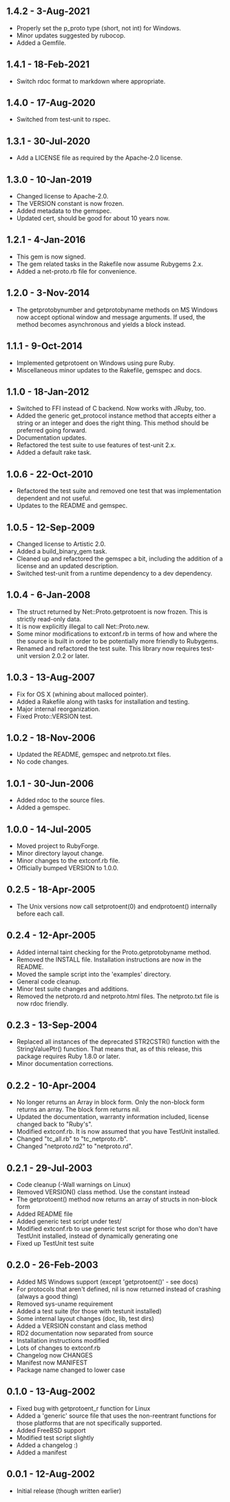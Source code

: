 ## 1.4.2 - 3-Aug-2021
* Properly set the p_proto type (short, not int) for Windows.
* Minor updates suggested by rubocop.
* Added a Gemfile.

## 1.4.1 - 18-Feb-2021
* Switch rdoc format to markdown where appropriate.

## 1.4.0 - 17-Aug-2020
* Switched from test-unit to rspec.

## 1.3.1 - 30-Jul-2020
* Add a LICENSE file as required by the Apache-2.0 license.

## 1.3.0 - 10-Jan-2019
* Changed license to Apache-2.0.
* The VERSION constant is now frozen.
* Added metadata to the gemspec.
* Updated cert, should be good for about 10 years now.

## 1.2.1 - 4-Jan-2016
* This gem is now signed.
* The gem related tasks in the Rakefile now assume Rubygems 2.x.
* Added a net-proto.rb file for convenience.

## 1.2.0 - 3-Nov-2014
* The getprotobynumber and getprotobyname methods on MS Windows now accept
  optional window and message arguments. If used, the method becomes
  asynchronous and yields a block instead.

## 1.1.1 - 9-Oct-2014
* Implemented getprotoent on Windows using pure Ruby.
* Miscellaneous minor updates to the Rakefile, gemspec and docs.

## 1.1.0 - 18-Jan-2012
* Switched to FFI instead of C backend. Now works with JRuby, too.
* Added the generic get_protocol instance method that accepts either a
  string or an integer and does the right thing. This method should be
  preferred going forward.
* Documentation updates.
* Refactored the test suite to use features of test-unit 2.x.
* Added a default rake task.

## 1.0.6 - 22-Oct-2010
* Refactored the test suite and removed one test that was implementation
  dependent and not useful.
* Updates to the README and gemspec.

## 1.0.5 - 12-Sep-2009
* Changed license to Artistic 2.0.
* Added a build_binary_gem task.
* Cleaned up and refactored the gemspec a bit, including the addition of
  a license and an updated description.
* Switched test-unit from a runtime dependency to a dev dependency.

## 1.0.4 - 6-Jan-2008
* The struct returned by Net::Proto.getprotoent is now frozen. This is
  strictly read-only data.
* It is now explicitly illegal to call Net::Proto.new.
* Some minor modifications to extconf.rb in terms of how and where the
  the source is built in order to be potentially more friendly to Rubygems.
* Renamed and refactored the test suite. This library now requires test-unit
  version 2.0.2 or later.

## 1.0.3 - 13-Aug-2007
* Fix for OS X (whining about malloced pointer).
* Added a Rakefile along with tasks for installation and testing.
* Major internal reorganization.
* Fixed Proto::VERSION test.

## 1.0.2 - 18-Nov-2006
* Updated the README, gemspec and netproto.txt files.
* No code changes.

## 1.0.1 - 30-Jun-2006
* Added rdoc to the source files.
* Added a gemspec.

## 1.0.0 - 14-Jul-2005
* Moved project to RubyForge.
* Minor directory layout change.
* Minor changes to the extconf.rb file.
* Officially bumped VERSION to 1.0.0.

## 0.2.5 - 18-Apr-2005
* The Unix versions now call setprotoent(0) and endprotoent() internally
  before each call.

## 0.2.4 - 12-Apr-2005
* Added internal taint checking for the Proto.getprotobyname method.
* Removed the INSTALL file.  Installation instructions are now in the README.
* Moved the sample script into the 'examples' directory.
* General code cleanup.
* Minor test suite changes and additions.
* Removed the netproto.rd and netproto.html files.  The netproto.txt file is
  now rdoc friendly.

## 0.2.3 - 13-Sep-2004
* Replaced all instances of the deprecated STR2CSTR() function with the
  StringValuePtr() function.  That means that, as of this release, this
  package requires Ruby 1.8.0 or later.
* Minor documentation corrections.

## 0.2.2 - 10-Apr-2004
* No longer returns an Array in block form.  Only the non-block form returns
  an array.  The block form returns nil.
* Updated the documentation, warranty information included, license changed
  back to "Ruby's".
* Modified extconf.rb.  It is now assumed that you have TestUnit installed.
* Changed "tc_all.rb" to "tc_netproto.rb".
* Changed "netproto.rd2" to "netproto.rd".

## 0.2.1 - 29-Jul-2003
* Code cleanup (-Wall warnings on Linux)
* Removed VERSION() class method.  Use the constant instead
* The getprotoent() method now returns an array of structs in non-block form
* Added README file
* Added generic test script under test/
* Modified extconf.rb to use generic test script for those who don't have
  TestUnit installed, instead of dynamically generating one
* Fixed up TestUnit test suite

## 0.2.0 - 26-Feb-2003
* Added MS Windows support (except 'getprotoent()' - see docs)
* For protocols that aren't defined, nil is now returned instead
  of crashing (always a good thing)
* Removed sys-uname requirement
* Added a test suite (for those with testunit installed)
* Some internal layout changes (doc, lib, test dirs)
* Added a VERSION constant and class method
* RD2 documentation now separated from source
* Installation instructions modified
* Lots of changes to extconf.rb
* Changelog now CHANGES
* Manifest now MANIFEST
* Package name changed to lower case

## 0.1.0 - 13-Aug-2002
* Fixed bug with getprotoent_r function for Linux
* Added a 'generic' source file that uses the non-reentrant functions for
  those platforms that are not specifically supported.
* Added FreeBSD support
* Modified test script slightly
* Added a changelog :)
* Added a manifest
   
## 0.0.1 - 12-Aug-2002
* Initial release (though written earlier)
